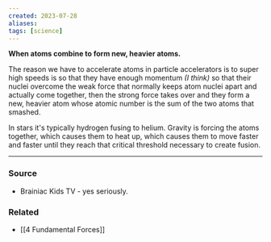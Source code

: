 ```yaml
---
created: 2023-07-28
aliases: 
tags: [science]
---
```

**When atoms combine to form new, heavier atoms.**

The reason we have to accelerate atoms in particle accelerators is to super high speeds is so that they have enough momentum *(I think)* so that their nuclei overcome the weak force that normally keeps atom nuclei apart and actually come together, then the strong force takes over and they form a new, heavier atom whose atomic number is the sum of the two atoms that smashed. 

In stars it's typically hydrogen fusing to helium. Gravity is forcing the atoms together, which causes them to heat up, which causes them to move faster and faster until they reach that critical threshold necessary to create fusion.

---
### Source
- Brainiac Kids TV - yes seriously.

### Related
- [[4 Fundamental Forces]]
 